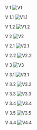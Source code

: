 V 1
![V1](V1.png)

V 1.1
![V1.1](V1.1.png)

V 1.2
![V1.2](V1.2.png)

V 2
![V2](V2.png)

V 2.1
![V2.1](V2.1.png)

V 2.2
![V2.2](V2.2.png)

V 3
![V3](V3.png)

V 3.1
![V3.1](V3.1.png)

V 3.2
![V3.2](V3.2.png)

V 3.3
![V3.3](V3.3.png)

V 3.4
![V3.4](V3.4.png)

V 3.5
![V3.5](V3.5.png)

V 4.4
![V4.4](V4.4.png)
